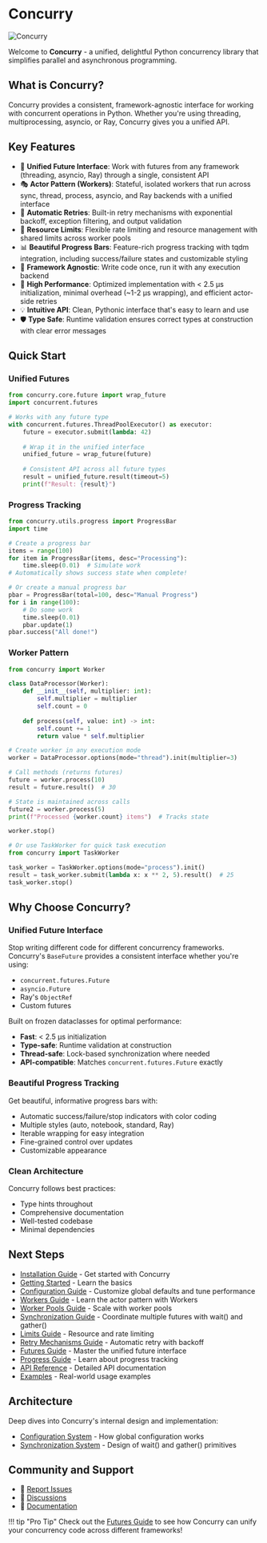 # Concurry

![Concurry](concurry-landscape.png)

Welcome to **Concurry** - a unified, delightful Python concurrency library that simplifies parallel and asynchronous programming.

## What is Concurry?

Concurry provides a consistent, framework-agnostic interface for working with concurrent operations in Python. Whether you're using threading, multiprocessing, asyncio, or Ray, Concurry gives you a unified API.

## Key Features

- 🔄 **Unified Future Interface**: Work with futures from any framework (threading, asyncio, Ray) through a single, consistent API
- 🎭 **Actor Pattern (Workers)**: Stateful, isolated workers that run across sync, thread, process, asyncio, and Ray backends with a unified interface
- 🔁 **Automatic Retries**: Built-in retry mechanisms with exponential backoff, exception filtering, and output validation
- 🚦 **Resource Limits**: Flexible rate limiting and resource management with shared limits across worker pools
- 📊 **Beautiful Progress Bars**: Feature-rich progress tracking with tqdm integration, including success/failure states and customizable styling
- 🎯 **Framework Agnostic**: Write code once, run it with any execution backend
- 🚀 **High Performance**: Optimized implementation with < 2.5 µs initialization, minimal overhead (~1-2 µs wrapping), and efficient actor-side retries
- 💡 **Intuitive API**: Clean, Pythonic interface that's easy to learn and use
- 🛡️ **Type Safe**: Runtime validation ensures correct types at construction with clear error messages

## Quick Start

### Unified Futures

```python
from concurry.core.future import wrap_future
import concurrent.futures

# Works with any future type
with concurrent.futures.ThreadPoolExecutor() as executor:
    future = executor.submit(lambda: 42)
    
    # Wrap it in the unified interface
    unified_future = wrap_future(future)
    
    # Consistent API across all future types
    result = unified_future.result(timeout=5)
    print(f"Result: {result}")
```

### Progress Tracking

```python
from concurry.utils.progress import ProgressBar
import time

# Create a progress bar
items = range(100)
for item in ProgressBar(items, desc="Processing"):
    time.sleep(0.01)  # Simulate work
# Automatically shows success state when complete!

# Or create a manual progress bar
pbar = ProgressBar(total=100, desc="Manual Progress")
for i in range(100):
    # Do some work
    time.sleep(0.01)
    pbar.update(1)
pbar.success("All done!")
```

### Worker Pattern

```python
from concurry import Worker

class DataProcessor(Worker):
    def __init__(self, multiplier: int):
        self.multiplier = multiplier
        self.count = 0
    
    def process(self, value: int) -> int:
        self.count += 1
        return value * self.multiplier

# Create worker in any execution mode
worker = DataProcessor.options(mode="thread").init(multiplier=3)

# Call methods (returns futures)
future = worker.process(10)
result = future.result()  # 30

# State is maintained across calls
future2 = worker.process(5)
print(f"Processed {worker.count} items")  # Tracks state

worker.stop()

# Or use TaskWorker for quick task execution
from concurry import TaskWorker

task_worker = TaskWorker.options(mode="process").init()
result = task_worker.submit(lambda x: x ** 2, 5).result()  # 25
task_worker.stop()
```

## Why Choose Concurry?

### Unified Future Interface

Stop writing different code for different concurrency frameworks. Concurry's `BaseFuture` provides a consistent interface whether you're using:

- `concurrent.futures.Future`
- `asyncio.Future`
- Ray's `ObjectRef`
- Custom futures

Built on frozen dataclasses for optimal performance:
- **Fast**: < 2.5 µs initialization
- **Type-safe**: Runtime validation at construction
- **Thread-safe**: Lock-based synchronization where needed
- **API-compatible**: Matches `concurrent.futures.Future` exactly

### Beautiful Progress Tracking

Get beautiful, informative progress bars with:

- Automatic success/failure/stop indicators with color coding
- Multiple styles (auto, notebook, standard, Ray)
- Iterable wrapping for easy integration
- Fine-grained control over updates
- Customizable appearance

### Clean Architecture

Concurry follows best practices:

- Type hints throughout
- Comprehensive documentation
- Well-tested codebase
- Minimal dependencies

## Next Steps

- [Installation Guide](installation.md) - Get started with Concurry
- [Getting Started](user-guide/getting-started.md) - Learn the basics
- [Configuration Guide](user-guide/configuration.md) - Customize global defaults and tune performance
- [Workers Guide](user-guide/workers.md) - Learn the actor pattern with Workers
- [Worker Pools Guide](user-guide/pools.md) - Scale with worker pools
- [Synchronization Guide](user-guide/synchronization.md) - Coordinate multiple futures with wait() and gather()
- [Limits Guide](user-guide/limits.md) - Resource and rate limiting
- [Retry Mechanisms Guide](user-guide/retries.md) - Automatic retry with backoff
- [Futures Guide](user-guide/futures.md) - Master the unified future interface
- [Progress Guide](user-guide/progress.md) - Learn about progress tracking
- [API Reference](api/index.md) - Detailed API documentation
- [Examples](examples.md) - Real-world usage examples

## Architecture

Deep dives into Concurry's internal design and implementation:

- [Configuration System](architecture/configuration.md) - How global configuration works
- [Synchronization System](architecture/synchronization.md) - Design of wait() and gather() primitives

## Community and Support

- 🐛 [Report Issues](https://github.com/amazon-science/concurry/issues)
- 💬 [Discussions](https://github.com/amazon-science/concurry/discussions)
- 📖 [Documentation](https://amazon-science.github.io/concurry/)

!!! tip "Pro Tip"
    Check out the [Futures Guide](user-guide/futures.md) to see how Concurry can unify your concurrency code across different frameworks!

